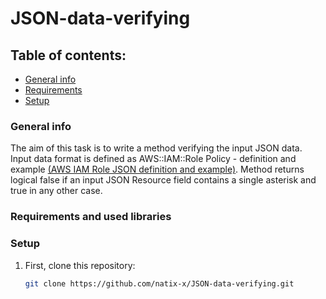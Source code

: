 # JSON-data-verifying

## Table of contents: 
* [General info](#general-info)
* [Requirements](#requirements)
* [Setup](#setup)

### General info
The aim of this task is to write a method verifying the input JSON data.
Input data format is defined as AWS::IAM::Role Policy - definition and example [(AWS IAM Role JSON definition and example)](https://docs.aws.amazon.com/AWSCloudFormation/latest/UserGuide/aws-properties-iam-role-policy.html).
Method returns logical false if an input JSON Resource field contains a single asterisk and true in any other case. 
### Requirements and used libraries
### Setup
1. First, clone this repository:
   ```sh
   git clone https://github.com/natix-x/JSON-data-verifying.git
   ```